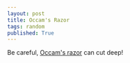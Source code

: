 ```yaml
---
layout: post
title: Occam's Razor
tags: random
published: True
---
```


Be careful, [Occam's razor](https://en.wikipedia.org/wiki/Occam%27s_razor) can cut deep!